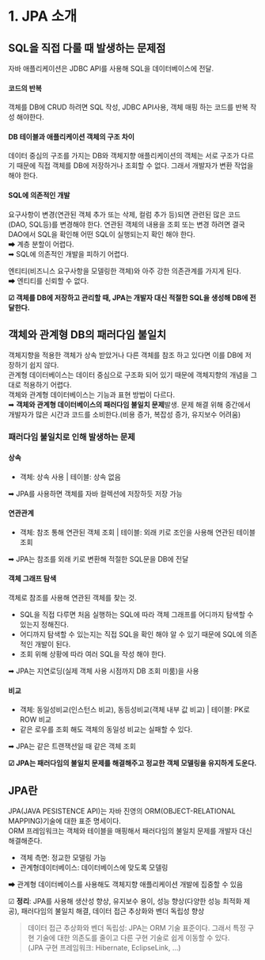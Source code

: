 # 1. JPA 소개

## SQL을 직접 다룰 때 발생하는 문제점

자바 애플리케이션은 JDBC API를 사용해 SQL을 데이터베이스에 전달.

#### 코드의 반복

객체를 DB에 CRUD 하려면 SQL 작성, JDBC API사용, 객체 매핑 하는 코드를 반복 작성 해야한다.

#### DB 테이블과 애플리케이션 객체의 구조 차이

데이터 중심의 구조를 가지는 DB와 객체지향 애플리케이션의 객체는 서로 구조가 다르기 때문에 직접 객체를 DB에 저장하거나 조회할 수 없다. 그래서 개발자가 변환 작업을 해야 한다.

#### SQL에 의존적인 개발

요구사항이 변경(연관된 객체 추가 또는 삭제, 컬럼 추가 등)되면 관련된 많은 코드(DAO, SQL등)를 변경해야 한다. 연관된 객체의 내용을 조회 또는 변경 하려면 결국 DAO에서 SQL을 확인해 어떤 SQL이 실행되는지 확인 해야 한다.  
➡ 계층 분할이 어렵다.  
➡ SQL에 의존적인 개발을 피하기 어렵다.

엔티티(비즈니스 요구사항을 모델링한 객체)와 아주 강한 의존관계를 가지게 된다.  
➡ 엔티티를 신뢰할 수 없다.

**☑ 객체를 DB에 저장하고 관리할 때, JPA는 개발자 대신 적절한 SQL을 생성해 DB에 전달한다.**

## 객체와 관계형 DB의 패러다임 불일치

객체지향을 적용한 객체가 상속 받았거나 다른 객체를 참조 하고 있다면 이를 DB에 저장하기 쉽지 않다.  
관계형 데이터베이스는 데이터 중심으로 구조화 되어 있기 때문에 객체지향의 개념을 그대로 적용하기 어렵다.  
객체와 관계형 데이터베이스는 기능과 표현 방법이 다르다.  
➡ **객체와 관계형 데이터베이스의 패러다임 불일치 문제**발생. 문제 해결 위해 중간에서 개발자가 많은 시간과 코드를 소비한다.(비용 증가, 복잡성 증가, 유지보수 어려움)

### 패러다임 불일치로 인해 발생하는 문제

#### 상속

- 객체: 상속 사용 | 테이블: 상속 없음

➡ JPA를 사용하면 객체를 자바 컬렉션에 저장하듯 저장 가능

#### 연관관계

- 객체: 참조 통해 연관된 객체 조회 | 테이블: 외래 키로 조인을 사용해 연관된 테이블 조회

➡ JPA는 참조를 외래 키로 변환해 적절한 SQL문을 DB에 전달

#### 객체 그래프 탐색

객체로 참조를 사용해 연관된 객체를 찾는 것.

- SQL을 직접 다루면 처음 실행하는 SQL에 따라 객체 그래프를 어디까지 탐색할 수 있는지 정해진다.
- 어디까지 탐색할 수 있는지는 직접 SQL을 확인 해야 알 수 있기 때문에 SQL에 의존적인 개발이 된다.
- 조회 위해 상황에 따라 여러 SQL을 작성 해야 한다.

➡ JPA는 지연로딩(실제 객체 사용 시점까지 DB 조회 미룸)을 사용

#### 비교

- 객체: 동일성비교(인스턴스 비교), 동등성비교(객체 내부 값 비교) | 테이블: PK로 ROW 비교
- 같은 로우를 조회 해도 객체의 동일성 비교는 실패할 수 있다.

➡ JPA는 같은 트랜잭션일 때 같은 객체 조회

**☑ JPA는 패러다임의 불일치 문제를 해결해주고 정교한 객체 모델링을 유지하게 도운다.**

## JPA란

JPA(JAVA PESISTENCE API)는 자바 진영의 ORM(OBJECT-RELATIONAL MAPPING)기술에 대한 표준 명세이다.  
ORM 프레임워크는 객체와 테이블을 매핑해서 패러다임의 불일치 문제를 개발자 대신 해결해준다.

- 객체 측면: 정교한 모델링 가능
- 관계형데이터베이스: 데이터베이스에 맞도록 모델링

➡ 관계형 데이터베이스를 사용해도 객체지향 애플리케이션 개발에 집중할 수 있음

☑ **정리**: JPA를 사용해 생산성 향상, 유지보수 용이, 성능 향상(다양한 성능 최적화 제공), 패러다임의 불일치 해결, 데이터 접근 추상화와 벤더 독립성 향상

> 데이터 접근 추상화와 벤더 독립성: JPA는 ORM 기술 표준이다. 그래서 특정 구현 기술에 대한 의존도를 줄이고 다른 구현 기술로 쉽게 이동할 수 있다.  
> (JPA 구현 프레임워크: Hibernate, EclipseLink, ...)
